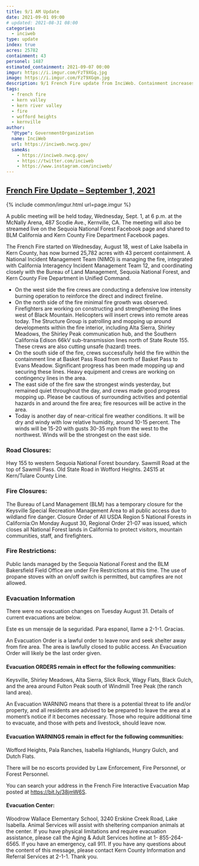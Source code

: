 ```yaml
---
title: 9/1 AM Update
date: 2021-09-01 09:00
# updated: 2021-08-31 08:00
categories:
  - inciweb
type: update
index: true
acres: 25782
containment: 43
personel: 1487
estimated_containment: 2021-09-07 00:00
imgur: https://i.imgur.com/FzT9XGq.jpg
image: https://i.imgur.com/FzT9XGqm.jpg
description: 9/1 French Fire update from InciWeb. Containment increases to 46%.
tags:
  - french fire
  - kern valley
  - kern river valley
  - fire
  - wofford heights
  - kernville
author:
  "@type": GovernmentOrganization
  name: InciWeb
  url: https://inciweb.nwcg.gov/
  sameAs:
    - https://inciweb.nwcg.gov/
    - https://twitter.com/inciweb
    - https://www.instagram.com/inciweb/
---
```

## [French Fire Update – September 1, 2021](https://inciweb.nwcg.gov/incident/article/7813/65343/)

{% include common/imgur.html url=page.imgur %}

A public meeting will be held today, Wednesday, Sept. 1, at 6 p.m. at the McNally Arena, 487 Scodie Ave., Kernville, CA. The meeting will also be streamed live on the Sequoia National Forest Facebook page and shared to BLM California and Kern County Fire Department Facebook pages.

The French Fire started on Wednesday, August 18, west of Lake Isabella in Kern County, has now burned 25,782 acres with 43 percent containment. A National Incident Management Team (NIMO) is managing the fire, integrated with California Interagency Incident Management Team 12, and coordinating closely with the Bureau of Land Management, Sequoia National Forest, and Kern County Fire Department in Unified Command.

- On the west side the fire crews are conducting a defensive low intensity burning operation to reinforce the direct and indirect fireline.
- On the north side of the fire minimal fire growth was observed. Firefighters are working on constructing and strengthening the lines west of Black Mountain. Helicopters will insert crews into remote areas today. The Structure Group is patrolling and mopping up around developments within the fire interior, including Alta Sierra, Shirley Meadows, the Shirley Peak communication hub, and the Southern California Edison 66kV sub-transmission lines north of State Route 155. These crews are also cutting unsafe (hazard) trees.
- On the south side of the fire, crews successfully held the fire within the containment line at Basket Pass Road from north of Basket Pass to Evans Meadow. Significant progress has been made mopping up and securing these lines. Heavy equipment and crews are working on contingency lines in the area.
- The east side of the fire saw the strongest winds yesterday, but remained quiet throughout the day, and crews made good progress mopping up. Please be cautious of surrounding activities and potential hazards in and around the fire area; fire resources will be active in the area.
- Today is another day of near-critical fire weather conditions. It will be dry and windy with low relative humidity, around 10-15 percent. The winds will be 15-20 with gusts 30-35 mph from the west to the northwest. Winds will be the strongest on the east side.

### Road Closures:
Hwy 155 to western Sequoia National Forest boundary. Sawmill Road at the top of Sawmill Pass. Old State Road in Wofford Heights. 24S15 at Kern/Tulare County Line.

### Fire Closures:
The Bureau of Land Management (BLM) has a temporary closure for the Keysville Special Recreation Management Area to all public access due to wildland fire danger.
Closure Order of All USDA Region 5 National Forests in California:On Monday August 30, Regional Order 21-07 was issued, which closes all National Forest lands in California to protect visitors, mountain communities, staff, and firefighters.  

### Fire Restrictions:
Public lands managed by the Sequoia National Forest and the BLM Bakersfield Field Office are under Fire Restrictions at this time. The use of propane stoves with an on/off switch is permitted, but campfires are not allowed.

### Evacuation Information
There were no evacuation changes on Tuesday August 31. Details of current evacuations are below.

Este es un mensaje de la seguridad. Para espanol, llame a 2-1-1. Gracias.

An Evacuation Order is a lawful order to leave now and seek shelter away from fire area. The area is lawfully closed to public access. An Evacuation Order will likely be the last order given.

#### Evacuation ORDERS remain in effect for the following communities:
Keysville, Shirley Meadows, Alta Sierra, Slick Rock, Wagy Flats, Black Gulch, and the area around Fulton Peak south of Windmill Tree Peak (the ranch land area).

An Evacuation WARNING means that there is a potential threat to life and/or property, and all residents are advised to be prepared to leave the area at a moment’s notice if it becomes necessary. Those who require additional time to evacuate, and those with pets and livestock, should leave now.

#### Evacuation WARNINGS remain in effect for the following communities:
Wofford Heights, Pala Ranches, Isabella Highlands, Hungry Gulch, and Dutch Flats.

There will be no escorts provided by Law Enforcement, Fire Personnel, or Forest Personnel.

You can search your address in the French Fire Interactive Evacuation Map posted at https://bit.ly/38jmW6S.

#### Evacuation Center:
Woodrow Wallace Elementary School, 3240 Erskine Creek Road, Lake Isabella.
Animal Services will assist with sheltering companion animals at the center. If you have physical limitations and require evacuation assistance, please call the Aging & Adult Services hotline at 1- 855-264-6565. If you have an emergency, call 911. If you have any questions about the content of this message, please contact Kern County Information and Referral Services at 2-1-1. Thank you.
